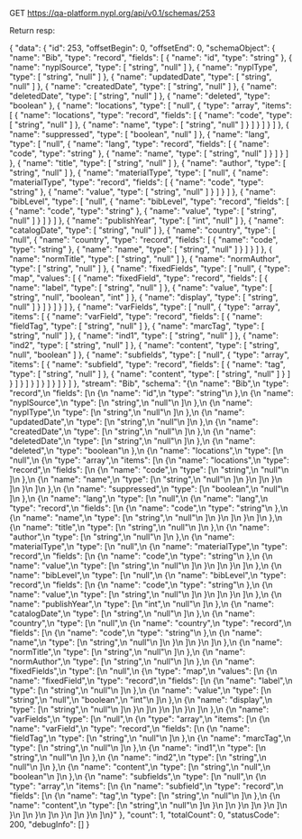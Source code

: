 GET https://qa-platform.nypl.org/api/v0.1/schemas/253

Return resp:

{
  "data": {
    "id": 253,
    "offsetBegin": 0,
    "offsetEnd": 0,
    "schemaObject": {
      "name": "Bib",
      "type": "record",
      "fields": [
        {
          "name": "id",
          "type": "string"
        },
        {
          "name": "nyplSource",
          "type": [
            "string",
            "null"
          ]
        },
        {
          "name": "nyplType",
          "type": [
            "string",
            "null"
          ]
        },
        {
          "name": "updatedDate",
          "type": [
            "string",
            "null"
          ]
        },
        {
          "name": "createdDate",
          "type": [
            "string",
            "null"
          ]
        },
        {
          "name": "deletedDate",
          "type": [
            "string",
            "null"
          ]
        },
        {
          "name": "deleted",
          "type": "boolean"
        },
        {
          "name": "locations",
          "type": [
            "null",
            {
              "type": "array",
              "items": [
                {
                  "name": "locations",
                  "type": "record",
                  "fields": [
                    {
                      "name": "code",
                      "type": [
                        "string",
                        "null"
                      ]
                    },
                    {
                      "name": "name",
                      "type": [
                        "string",
                        "null"
                      ]
                    }
                  ]
                }
              ]
            }
          ]
        },
        {
          "name": "suppressed",
          "type": [
            "boolean",
            "null"
          ]
        },
        {
          "name": "lang",
          "type": [
            "null",
            {
              "name": "lang",
              "type": "record",
              "fields": [
                {
                  "name": "code",
                  "type": "string"
                },
                {
                  "name": "name",
                  "type": [
                    "string",
                    "null"
                  ]
                }
              ]
            }
          ]
        },
        {
          "name": "title",
          "type": [
            "string",
            "null"
          ]
        },
        {
          "name": "author",
          "type": [
            "string",
            "null"
          ]
        },
        {
          "name": "materialType",
          "type": [
            "null",
            {
              "name": "materialType",
              "type": "record",
              "fields": [
                {
                  "name": "code",
                  "type": "string"
                },
                {
                  "name": "value",
                  "type": [
                    "string",
                    "null"
                  ]
                }
              ]
            }
          ]
        },
        {
          "name": "bibLevel",
          "type": [
            "null",
            {
              "name": "bibLevel",
              "type": "record",
              "fields": [
                {
                  "name": "code",
                  "type": "string"
                },
                {
                  "name": "value",
                  "type": [
                    "string",
                    "null"
                  ]
                }
              ]
            }
          ]
        },
        {
          "name": "publishYear",
          "type": [
            "int",
            "null"
          ]
        },
        {
          "name": "catalogDate",
          "type": [
            "string",
            "null"
          ]
        },
        {
          "name": "country",
          "type": [
            "null",
            {
              "name": "country",
              "type": "record",
              "fields": [
                {
                  "name": "code",
                  "type": "string"
                },
                {
                  "name": "name",
                  "type": [
                    "string",
                    "null"
                  ]
                }
              ]
            }
          ]
        },
        {
          "name": "normTitle",
          "type": [
            "string",
            "null"
          ]
        },
        {
          "name": "normAuthor",
          "type": [
            "string",
            "null"
          ]
        },
        {
          "name": "fixedFields",
          "type": [
            "null",
            {
              "type": "map",
              "values": [
                {
                  "name": "fixedField",
                  "type": "record",
                  "fields": [
                    {
                      "name": "label",
                      "type": [
                        "string",
                        "null"
                      ]
                    },
                    {
                      "name": "value",
                      "type": [
                        "string",
                        "null",
                        "boolean",
                        "int"
                      ]
                    },
                    {
                      "name": "display",
                      "type": [
                        "string",
                        "null"
                      ]
                    }
                  ]
                }
              ]
            }
          ]
        },
        {
          "name": "varFields",
          "type": [
            "null",
            {
              "type": "array",
              "items": [
                {
                  "name": "varField",
                  "type": "record",
                  "fields": [
                    {
                      "name": "fieldTag",
                      "type": [
                        "string",
                        "null"
                      ]
                    },
                    {
                      "name": "marcTag",
                      "type": [
                        "string",
                        "null"
                      ]
                    },
                    {
                      "name": "ind1",
                      "type": [
                        "string",
                        "null"
                      ]
                    },
                    {
                      "name": "ind2",
                      "type": [
                        "string",
                        "null"
                      ]
                    },
                    {
                      "name": "content",
                      "type": [
                        "string",
                        "null",
                        "boolean"
                      ]
                    },
                    {
                      "name": "subfields",
                      "type": [
                        "null",
                        {
                          "type": "array",
                          "items": [
                            {
                              "name": "subfield",
                              "type": "record",
                              "fields": [
                                {
                                  "name": "tag",
                                  "type": [
                                    "string",
                                    "null"
                                  ]
                                },
                                {
                                  "name": "content",
                                  "type": [
                                    "string",
                                    "null"
                                  ]
                                }
                              ]
                            }
                          ]
                        }
                      ]
                    }
                  ]
                }
              ]
            }
          ]
        }
      ]
    },
    "stream": "Bib",
    "schema": "{\n  \"name\": \"Bib\",\n  \"type\": \"record\",\n  \"fields\": [\n    {\n      \"name\": \"id\",\n      \"type\": \"string\"\n    },\n    {\n      \"name\": \"nyplSource\",\n      \"type\": [\n        \"string\",\n        \"null\"\n      ]\n    },\n    {\n      \"name\": \"nyplType\",\n      \"type\": [\n        \"string\",\n        \"null\"\n      ]\n    },\n    {\n      \"name\": \"updatedDate\",\n      \"type\": [\n        \"string\",\n        \"null\"\n      ]\n    },\n    {\n      \"name\": \"createdDate\",\n      \"type\": [\n        \"string\",\n        \"null\"\n      ]\n    },\n    {\n      \"name\": \"deletedDate\",\n      \"type\": [\n        \"string\",\n        \"null\"\n      ]\n    },\n    {\n      \"name\": \"deleted\",\n      \"type\": \"boolean\"\n    },\n    {\n      \"name\": \"locations\",\n      \"type\": [\n        \"null\",\n        {\n          \"type\": \"array\",\n          \"items\": [\n            {\n              \"name\": \"locations\",\n              \"type\": \"record\",\n              \"fields\": [\n                {\n                  \"name\": \"code\",\n                  \"type\": [\n                    \"string\",\n                    \"null\"\n                  ]\n                },\n                {\n                  \"name\": \"name\",\n                  \"type\": [\n                    \"string\",\n                    \"null\"\n                  ]\n                }\n              ]\n            }\n          ]\n        }\n      ]\n    },\n    {\n      \"name\": \"suppressed\",\n      \"type\": [\n        \"boolean\",\n        \"null\"\n      ]\n    },\n    {\n      \"name\": \"lang\",\n      \"type\": [\n        \"null\",\n        {\n          \"name\": \"lang\",\n          \"type\": \"record\",\n          \"fields\": [\n            {\n              \"name\": \"code\",\n              \"type\": \"string\"\n            },\n            {\n              \"name\": \"name\",\n              \"type\": [\n                \"string\",\n                \"null\"\n              ]\n            }\n          ]\n        }\n      ]\n    },\n    {\n      \"name\": \"title\",\n      \"type\": [\n        \"string\",\n        \"null\"\n      ]\n    },\n    {\n      \"name\": \"author\",\n      \"type\": [\n        \"string\",\n        \"null\"\n      ]\n    },\n    {\n      \"name\": \"materialType\",\n      \"type\": [\n        \"null\",\n        {\n          \"name\": \"materialType\",\n          \"type\": \"record\",\n          \"fields\": [\n            {\n              \"name\": \"code\",\n              \"type\": \"string\"\n            },\n            {\n              \"name\": \"value\",\n              \"type\": [\n                \"string\",\n                \"null\"\n              ]\n            }\n          ]\n        }\n      ]\n    },\n    {\n      \"name\": \"bibLevel\",\n      \"type\": [\n        \"null\",\n        {\n          \"name\": \"bibLevel\",\n          \"type\": \"record\",\n          \"fields\": [\n            {\n              \"name\": \"code\",\n              \"type\": \"string\"\n            },\n            {\n              \"name\": \"value\",\n              \"type\": [\n                \"string\",\n                \"null\"\n              ]\n            }\n          ]\n        }\n      ]\n    },\n    {\n      \"name\": \"publishYear\",\n      \"type\": [\n        \"int\",\n        \"null\"\n      ]\n    },\n    {\n      \"name\": \"catalogDate\",\n      \"type\": [\n        \"string\",\n        \"null\"\n      ]\n    },\n    {\n      \"name\": \"country\",\n      \"type\": [\n        \"null\",\n        {\n          \"name\": \"country\",\n          \"type\": \"record\",\n          \"fields\": [\n            {\n              \"name\": \"code\",\n              \"type\": \"string\"\n            },\n            {\n              \"name\": \"name\",\n              \"type\": [\n                \"string\",\n                \"null\"\n              ]\n            }\n          ]\n        }\n      ]\n    },\n    {\n      \"name\": \"normTitle\",\n      \"type\": [\n        \"string\",\n        \"null\"\n      ]\n    },\n    {\n      \"name\": \"normAuthor\",\n      \"type\": [\n        \"string\",\n        \"null\"\n      ]\n    },\n    {\n      \"name\": \"fixedFields\",\n      \"type\": [\n        \"null\",\n        {\n          \"type\": \"map\",\n          \"values\": [\n            {\n              \"name\": \"fixedField\",\n              \"type\": \"record\",\n              \"fields\": [\n                {\n                  \"name\": \"label\",\n                  \"type\": [\n                    \"string\",\n                    \"null\"\n                  ]\n                },\n                {\n                  \"name\": \"value\",\n                  \"type\": [\n                    \"string\",\n                    \"null\",\n                    \"boolean\",\n                    \"int\"\n                  ]\n                },\n                {\n                  \"name\": \"display\",\n                  \"type\": [\n                    \"string\",\n                    \"null\"\n                  ]\n                }\n              ]\n            }\n          ]\n        }\n      ]\n    },\n    {\n      \"name\": \"varFields\",\n      \"type\": [\n        \"null\",\n        {\n          \"type\": \"array\",\n          \"items\": [\n            {\n              \"name\": \"varField\",\n              \"type\": \"record\",\n              \"fields\": [\n                {\n                  \"name\": \"fieldTag\",\n                  \"type\": [\n                    \"string\",\n                    \"null\"\n                  ]\n                },\n                {\n                  \"name\": \"marcTag\",\n                  \"type\": [\n                    \"string\",\n                    \"null\"\n                  ]\n                },\n                {\n                  \"name\": \"ind1\",\n                  \"type\": [\n                    \"string\",\n                    \"null\"\n                  ]\n                },\n                {\n                  \"name\": \"ind2\",\n                  \"type\": [\n                    \"string\",\n                    \"null\"\n                  ]\n                },\n                {\n                  \"name\": \"content\",\n                  \"type\": [\n                    \"string\",\n                    \"null\",\n                    \"boolean\"\n                  ]\n                },\n                {\n                  \"name\": \"subfields\",\n                  \"type\": [\n                    \"null\",\n                    {\n                      \"type\": \"array\",\n                      \"items\": [\n                        {\n                          \"name\": \"subfield\",\n                          \"type\": \"record\",\n                          \"fields\": [\n                            {\n                              \"name\": \"tag\",\n                              \"type\": [\n                                \"string\",\n                                \"null\"\n                              ]\n                            },\n                            {\n                              \"name\": \"content\",\n                              \"type\": [\n                                \"string\",\n                                \"null\"\n                              ]\n                            }\n                          ]\n                        }\n                      ]\n                    }\n                  ]\n                }\n              ]\n            }\n          ]\n        }\n      ]\n    }\n  ]\n}"
  },
  "count": 1,
  "totalCount": 0,
  "statusCode": 200,
  "debugInfo": []
}

